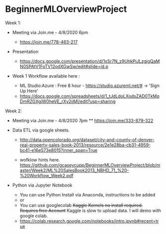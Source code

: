 
# BeginnerMLOverviewProject

Week 1: 

* Meeting via Join.me - 4/8/2020 6pm
	* https://join.me/778-463-217

* Presentation
	* https://docs.google.com/presentation/d/1xSr7N_z9UhkPiJLzgjgQaMN0SPAtV1FoTV12odXGwSw/edit#slide=id.p

* Week 1 Workflow available here : 
	* ML Studio:Azure : Free 8 hour - https://studio.azureml.net/# -> 'Sign Up Here'
	* https://docs.google.com/spreadsheets/d/1_tJdLdoLXodsZAD0TkMqDmRZGXgiW0heVE_rXy2jjMI/edit?usp=sharing


Week 2:
* Meeting via Join.me - 4/8/2020 7pm
** https://join.me/333-879-322

* Data ETL via google sheets.
    * http://data.opencolorado.org/dataset/city-and-county-of-denver-real-property-sales-book-2013/resource/2e1e28ba-cb31-4959-bc41-e16e573e8015?inner_span=True

    * wofklow hints here. https://github.com/gcaseycupp/BeginnerMLOverviewProject/blob/master/Week2/ML%20SalesBook2013_NBHD_71_%20-%20Workflow_Week2.pdf
* Python via Jupyter Notebook 
	* You can use Python Install via Anaconda, instructions to be added
	* or
	* You can use googlecolab  ~~Kaggle Kernels  no install required. Requires free Account~~ Kaggle is slow to upload data. I will demo with google colab.
	* https://colab.research.google.com/notebooks/intro.ipynb#recent=true

